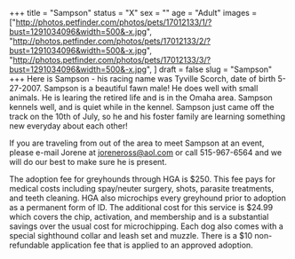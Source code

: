 +++
title = "Sampson"
status = "X"
sex = ""
age = "Adult"
images = ["http://photos.petfinder.com/photos/pets/17012133/1/?bust=1291034096&width=500&-x.jpg",
"http://photos.petfinder.com/photos/pets/17012133/2/?bust=1291034096&width=500&-x.jpg",
"http://photos.petfinder.com/photos/pets/17012133/3/?bust=1291034096&width=500&-x.jpg",
]
draft = false
slug = "Sampson"
+++
Here is Sampson - his racing name was Tyville Scorch, date of birth 5-27-2007.  Sampson is a beautiful fawn male!  He does well with small animals.  He is learing the retired life and is in the Omaha area. Sampson kennels well, and is quiet while in the kennel.  Sampson just came off the track on the 10th of July, so he and his foster family are learning something new everyday about each other!


  If you are traveling from out of the area to meet Sampson at an event, please e-mail Jorene at joreneross@aol.com or call 515-967-6564 and we will do our best to make sure he is present.

The adoption fee for greyhounds through HGA is $250. This fee pays for medical costs including spay/neuter surgery, shots, parasite treatments, and teeth cleaning.  HGA also microchips every greyhound prior to adoption as a permanent form of ID.  The additional cost for this service is $24.99 which covers the chip, activation, and membership and is a substantial savings over the usual cost for microchipping.  Each dog also comes with a special sighthound collar and leash set and muzzle. There is a $10 non-refundable application fee that is applied to an approved adoption.
